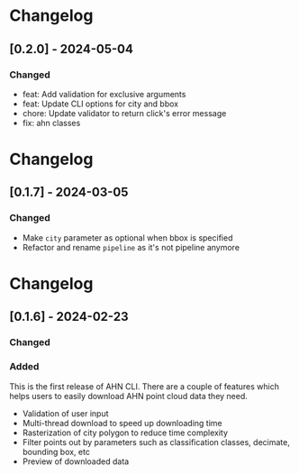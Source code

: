 

# Changelog
## [0.2.0] - 2024-05-04
### Changed
* feat: Add validation for exclusive arguments
* feat: Update CLI options for city and bbox
* chore: Update validator to return click's error message
* fix: ahn classes

# Changelog
## [0.1.7] - 2024-03-05
### Changed
* Make `city` parameter as optional when bbox is specified
* Refactor and rename `pipeline` as it's not pipeline anymore

# Changelog
## [0.1.6] - 2024-02-23
### Changed

### Added
This is the first release of AHN CLI. There are a couple of features which helps users to easily download AHN point cloud data they need.
* Validation of user input
* Multi-thread download to speed up downloading time
* Rasterization of city polygon to reduce time complexity
* Filter points out by parameters such as classification classes, decimate, bounding box, etc
* Preview of downloaded data